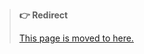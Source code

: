 > **👉 Redirect**
>
> [This page is moved to here.](https://github.com/hugoalh/hugoalh/blob/main/guides/hxhs-universal-coding.md)
